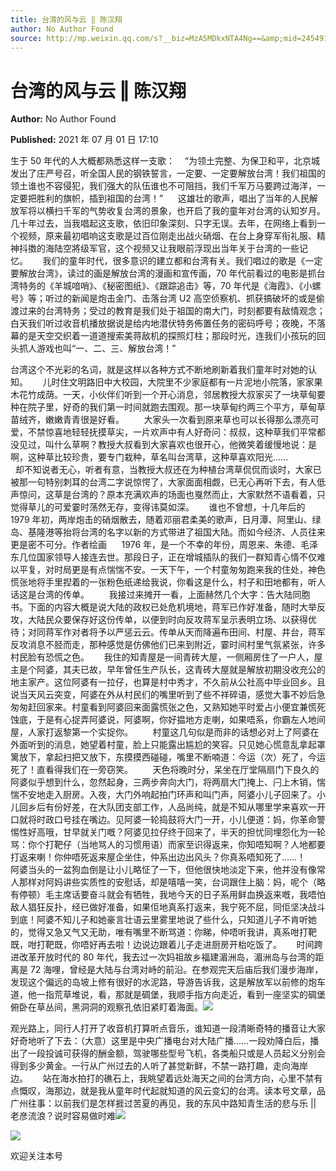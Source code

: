 ```yaml
---
title: 台湾的风与云 ‖ 陈汉翔
author: No Author Found
source: http://mp.weixin.qq.com/s?__biz=MzA5MDkxNTA4Ng==&amp;mid=2454911214&amp;idx=1&amp;sn=0324eb98c618238a160984affe6760b4&amp;chksm=87a2308fb0d5b99998d477d996879e6323b4826168261fb64df50808636fa1b184a2a0d3cdb4#rd
---
```


# 台湾的风与云 ‖ 陈汉翔

**Author:** No Author Found

**Published:** 2021 年 07 月 01 日 17:10

生于 50 年代的人大概都熟悉这样一支歌：    “为领土完整、为保卫和平，北京城发出了庄严号召，听全国人民的钢铁誓言，一定要、一定要解放台湾！我们祖国的领土谁也不容侵犯，我们强大的队伍谁也不可阻挡，我们千军万马要跨过海洋，一定要把胜利的旗帜，插到祖国的台湾！”      这雄壮的歌声，唱出了当年的人民解放军将以横扫千军的气势收复台湾的景象，也开启了我的童年对台湾的认知岁月。几十年过去，当我唱起这支歌，依旧印象深刻、只字无误。去年，在网络上看到一个视频，原来最初唱响这支歌是过百位刚走出战火硝烟、在台上身穿军衔礼服、精神抖擞的海陆空將级军官，这个视频又让我眼前浮现出当年关于台湾的一些记忆。      我们的童年时代，很多意识的建立都和台湾有关。我们唱过的歌是《一定要解放台湾》，读过的画是解放台湾的漫画和宣传画，70 年代前看过的电影是抓台湾特务的《羊城喑哨》、《秘密图纸》、《跟踪追击》等，70 年代是《海霞》、《小螺号》等；听过的新闻是炮击金门、击落台湾 U2 高空侦察机、抓获搞破坏的或是偷渡过来的台湾特务；受过的教育是我们处于祖国的南大门，时刻都要有敌情观念；白天我们听过收音机播放据说是给内地潜伏特务佈置任务的密码呼号；夜晚，不落幕的是天空交织着一道道搜索美蒋敌机的探照灯柱；那段时光，连我们小孩玩的回头抓人游戏也叫“一、二、三、解放台湾！”

台湾这个不光彩的名词，就是这样以各种方式不断地刷新着我们童年时对她的认知。      儿时住文明路旧中大校园，大院里不少家庭都有一片泥地小院落，家家果木花竹成荫。一天，小伙伴们听到一个开心消息，邻居教授大叔家买了一块草甸要种在院子里，好奇的我们第一时间就跑去围观。那一块草甸约两三个平方，草甸草苗绒齐，嫩嫩青青很是好看。        大家头一次看到原来草也可以长得那么漂亮可爱，不禁惊喜地轻轻抚摸草尖，一片欢声中有人好奇问：叔叔，这种草我们平常都没见过，叫什么草啊？教授大叔看到大家喜欢也很开心，他微笑着缓慢地说：是啊，这种草比较珍贵，要专门栽种，草名叫台湾草，这种草喜欢阳光……                  却不知说者无心，听者有意，当教授大叔还在为种植台湾草侃侃而谈时，大家已被那一句特别刺耳的台湾二字说惊愕了，大家面面相觑，已无心再听下去，有人低声惊问，这草是台湾的？原本充满欢声的场面也戛然而止，大家默然不语看着，只觉得草儿的可爱霎时荡然无存，变得讳莫如深。      谁也不曾想，十几年后的 1979 年初，两岸炮击的硝烟散去，随着邓丽君柔美的歌声，日月潭、阿里山、绿岛、基隆港等抬将台湾的名字以新的方式带进了祖国大陆。而如今经济、人员往来更是密不可分。作者绘画      1976 年，是一个不幸的年份，周恩来、朱德、毛泽东几位国家领导人接连去世。那段日子，正在增城插队的我们一群知青心情不仅难以平复，对时局更是有点惴惴不安。一天下午，一个村童匆匆跑来我的住处，神色慌张地将手里揑着的一张粉色纸递给我说，你看这是什么，村子和田地都有，听人话这是台湾的传单。        我接过来摊开一看，上面赫然几个大字：告大陆同胞书。下面的内容大概是说大陆的政权已处危机境地，蒋军已作好准备，随时大举反攻，大陆民众要保存好这份传单，以便到时向反攻蒋军呈示表明立场、以获得优待；对同蒋军作对者将予以严惩云云。传单从天而降遍布田间、村屋、井台，蒋军反攻消息不胫而走，那种感觉是仿佛他们已来到附近，霎时间村里气氛紧张，许多村民脸有恐慌之色。      我住的知青屋是一间青砖大屋，一侧厢房住了一户人，屋主是个阿婆，其夫已故，早年曾任生产队长，这青砖大屋就是解放初期没收充公的地主家产。这位阿婆有一拉仔，也算是村中秀才，不久前从公社高中毕业回乡。且说当天风云突变，阿婆在外从村民们的嘴里听到了些不祥碎语，感觉大事不妙后急匆匆赶回家来。村童看到阿婆回来面露慌张之色，又熟知她平时爱占小便宜兼慌死蚀底，于是有心捉弄阿婆说，阿婆啊，你好揾地方走喇，如果唔系，你霸左人地间屋，人家打返黎第一个实捉你。        村童这几句似是而非的话想必对上了阿婆在外面听到的消息，她望着村童，脸上只能露出尴尬的笑容。只见她心慌意乱拿起罩篱放下，拿起扫把又放下，东摸摸西碰碰，嘴里不断喃道：今运（次）死了，今运死了！直看得我们在一旁窃笑。        天色将晚时分，呆坐在厅堂隔扇门下良久的阿婆似乎想到什么，忽然起身，三两步奔向大门，将两扇大门掩上、闩上木销，惴惴不安地走入厨房。入夜，大门外响起拍门环声和叫门声，阿婆小儿子回来了。小儿回乡后有份好差，在大队团支部工作，人品尚纯，就是不知从哪里学来喜欢一开口就将时政口号挂在嘴边。见阿婆一轮捣鼓将大门一开，小儿便道：妈，你革命警惕性好高哦，甘早就关门嘅？阿婆见拉仔终于回来了，半天的担忧同埋怨化为一轮骂：你个打靶仔（当地骂人的习惯用语）而家至识得返来，你知唔知啊？人地都要打返来喇！你仲唔死返来屋企坐住，仲系出边出风头？你真系唔知死了……！        阿婆当头的一盆狗血倒是让小儿略怔了一下，但他很快地淡定下来，他并没有像常人那样对阿妈讲些实质性的安慰话，却是嘻嘻一笑，台词跟住上脑：妈，呢个（略有停顿）毛主席话要奋斗就会有牺牲，我地今天的日子系用鲜血换返来嘅，我唔怕敌人猖狂反扑，经已做好准备，如果佢地真系打返来，我宁死不屈，同佢坚决战斗到底！阿婆不知儿子和她豪言壮语云里雾里地说了些什么，只知道儿子不肯听她的，觉得又急又气又无助，唯有嘴里不断骂道：你睇，仲唔听我讲，真系咁打靶既，咁打靶既，你唔好再去啦！边说边跟着儿子走进厨房开枱吃饭了。      时间跨进改革开放时代的 80 年代，我去过一次妈祖故乡福建湄洲岛，湄洲岛与台湾的距离是 72 海哩，曾经是大陆与台湾对峙的前沿。在参观完天后庙后我们漫步海岸，发现这个偏远的岛坡上修有很好的水泥路，导游告诉我，这是解放军以前修的炮车道，他一指荒草堆说，看，那就是碉堡，我顺手指方向走近，看到一座坚实的碉堡俯卧在草丛间，黑洞洞的观察孔依旧紧盯着海面。![](https://mmbiz.qpic.cn/mmbiz_jpg/PJWG74pLsMYWEe9AeODicB45e3ibpNOvVjsLSVUiac5eGmDKo1OPtM7cAMiazwu7EFR0sgShhibnrpXlia6dmshTKF9A/640)

观光路上，同行人打开了收音机打算听点音乐，谁知道一段清晰奇特的播音让大家好奇地听了下去：（大意）这里是中央广播电台对大陆广播……一段劝降白后，播出了一段投诚可获得的酬金额，驾驶哪些型号飞机，各类船只或是人员起义分别会得到多少黄金。一行从广州过去的人听了甚觉新鲜，不禁一路打趣，走向海岸边。      站在海水拍打的礁石上，我眺望着远处海天之间的台湾方向，心里不禁有点慨叹，海那边，就是我从童年时代起就知道的风云变幻的台湾。读本号文章，品广州往事：以前我们是怎样捱过苦夏的再见，我的东风中路知青生活的悲与乐 || 老彦流浪？说时容易做时难![](https://mmbiz.qpic.cn/mmbiz_jpg/PJWG74pLsMYWEe9AeODicB45e3ibpNOvVjBz7aVgq4mvh3tB2Q3zbcS3XfyQrGkibJRCu1q5fPUVxHHDiaia8YxEa2w/640)

![](https://mmbiz.qpic.cn/mmbiz_jpg/PJWG74pLsMYWEe9AeODicB45e3ibpNOvVj0iaIaMM2tvrHcpVDk8mLqPcjwIJL4P1vdLJ53j3uhmwbJ4fiblSsckvA/640)

欢迎关注本号
